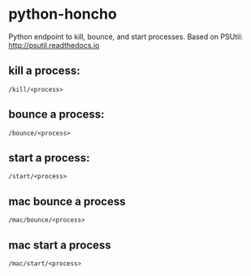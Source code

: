 # python-honcho
Python endpoint to kill, bounce, and start processes. Based on PSUtil: http://psutil.readthedocs.io

## kill a process:
`/kill/<process>`

## bounce a process:
`/bounce/<process>`

## start a process:
`/start/<process>`

## mac bounce a process
`/mac/bounce/<process>`

## mac start a process
`/mac/start/<process>`
